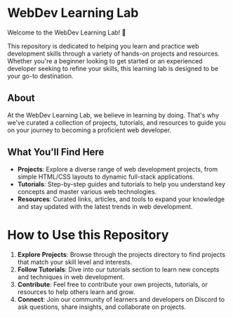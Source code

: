 # WebDev Learning Lab

Welcome to the WebDev Learning Lab! 🚀

This repository is dedicated to helping you learn and practice web development skills through a variety of hands-on projects and resources. Whether you're a beginner looking to get started or an experienced developer seeking to refine your skills, this learning lab is designed to be your go-to destination.

## About

At the WebDev Learning Lab, we believe in learning by doing. That's why we've curated a collection of projects, tutorials, and resources to guide you on your journey to becoming a proficient web developer.

## What You'll Find Here

- **Projects**: Explore a diverse range of web development projects, from simple HTML/CSS layouts to dynamic full-stack applications.
- **Tutorials**: Step-by-step guides and tutorials to help you understand key concepts and master various web technologies.
- **Resources**: Curated links, articles, and tools to expand your knowledge and stay updated with the latest trends in web development.

# How to Use this Repository

1. **Explore Projects**: Browse through the projects directory to find projects that match your skill level and interests.
2. **Follow Tutorials**: Dive into our tutorials section to learn new concepts and techniques in web development.
3. **Contribute**: Feel free to contribute your own projects, tutorials, or resources to help others learn and grow.
4. **Connect**: Join our community of learners and developers on Discord to ask questions, share insights, and collaborate on projects.
